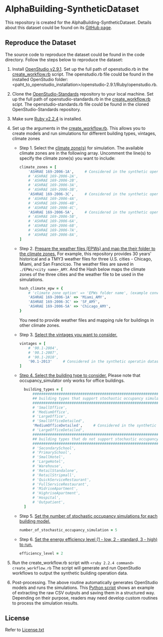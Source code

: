 # AlphaBuilding-SyntheticDataset

This repository is created for the AlphaBuilding-SyntheticDataset. Details about this dataset could be found on its [GitHub page](https://lbnl-eta.github.io/AlphaBuilding-SyntheticDataset/).

## Reproduce the Dataset
The source code to reproduce the dataset could be found in the code directory. Follow the steps below to reproduce the dataset:
1. Install [OpenStudio v2.9.1](https://github.com/NREL/OpenStudio/releases/tag/v2.9.1). 
Set up the full path of openstudio.rb in the [create_workflow.rb](https://github.com/LBNL-ETA/AlphaBuilding-SyntheticDataset/blob/master/code/create_workflow.rb#L23) script. 
The openstudio.rb file could be found in the installed OpenStudio folder: <paht_to_openstudio_installation>/openstudio-2.9.1/Ruby/openstudio.rb.

2. Clone the [OpenStudio-Standards](https://github.com/NREL/openstudio-standards) repository to your local machine. Set up the full path of openstudio-standards.rb in the [create_workflow.rb](https://github.com/LBNL-ETA/AlphaBuilding-SyntheticDataset/blob/master/code/create_workflow.rb#L24) scipt. The openstudio-standards.rb file could be found in the cloned OpenStudio-Standards repository.

3. Make sure [Ruby v2.2.4](https://www.ruby-lang.org/en/downloads/) is installed.

4. Set up the arguments in the [create_workflow.rb](https://github.com/LBNL-ETA/AlphaBuilding-SyntheticDataset/blob/master/code/create_workflow.rb#L340-L362).
This allows you to create models and run simulations for different building types, vintages, climate zones
    * Step 1. Select the [climate zone(s)](https://github.com/LBNL-ETA/AlphaBuilding-SyntheticDataset/blob/master/code/create_workflow.rb#L376-L393) for simulation. 
    The available climate zones are in the following array. 
    Uncomment the line(s) to specify the climate zone(s) you want to include:
        
        ```ruby
        climate_zones = [
            'ASHRAE 169-2006-1A',     # Considered in the synthetic operatin dataset
            # 'ASHRAE 169-2006-2A',
            # 'ASHRAE 169-2006-2B',
            # 'ASHRAE 169-2006-3A',
            # 'ASHRAE 169-2006-3B',
            'ASHRAE 169-2006-3C',     # Considered in the synthetic operatin dataset
            # 'ASHRAE 169-2006-4A',
            # 'ASHRAE 169-2006-4B',
            # 'ASHRAE 169-2006-4C',
            'ASHRAE 169-2006-5A',     # Considered in the synthetic operatin dataset
            # 'ASHRAE 169-2006-5B',
            # 'ASHRAE 169-2006-6A',
            # 'ASHRAE 169-2006-6B',
            # 'ASHRAE 169-2006-7A',
            # 'ASHRAE 169-2006-8A',
        ]
        ```
    * Step 2. [Prepare the weather files (EPWs) and map the their folder to the climate zones.](https://github.com/LBNL-ETA/AlphaBuilding-SyntheticDataset/blob/master/code/create_workflow.rb#L397-L402)
    For example, this repository provides 30 years' historical and a TMY3 weather files for three U.S. cities - 
    Chicago, Miami, and San Francicso. The weather files are saved in ```./EPWs/<city name>_AMY```. And the Hash below
    maps the climate zones of the three cities and the weather file to be used in the simulations. 
        ```ruby
        hash_climate_epw = {
            # 'climate zone option' => 'EPWs folder name', (example convention)
            'ASHRAE 169-2006-1A' => 'Miami_AMY',
            'ASHRAE 169-2006-3C' => 'SF_AMY',
            'ASHRAE 169-2006-5A' => 'Chicago_AMY',
        }
        ```
        You need to provide weather files and mapping rule for buildings in other climate zones.
    
    * Step 3. [Select the vintages you want to consider.](https://github.com/LBNL-ETA/AlphaBuilding-SyntheticDataset/blob/master/code/create_workflow.rb#L406-L411)
        ```ruby
        vintages = [
            # '90.1-2004',
            # '90.1-2007',
            # '90.1-2010',
            '90.1-2013'     # Considered in the synthetic operatin dataset
        ]
        ```
    
    * [Step 4. Select the building type to consider.](https://github.com/LBNL-ETA/AlphaBuilding-SyntheticDataset/blob/master/code/create_workflow.rb#L416-L442)
      Please note that occupancy_simulator only works for office buildings.
      ```ruby
        building_types = [
            ###############################################################
            ## building types that support stochastic occupancy simulation
            ###############################################################
            # 'SmallOffice',
            # 'MediumOffice',
            # 'LargeOffice',
            # 'SmallOfficeDetailed',
            'MediumOfficeDetailed',     # Considered in the synthetic operatin dataset
            # 'LargeOfficeDetailed',
            ###############################################################
            ## building types that do not support stochastic occupancy simulation
            ###############################################################
            # 'SecondarySchool',
            # 'PrimarySchool',
            # 'SmallHotel',
            # 'LargeHotel',
            # 'Warehouse',
            # 'RetailStandalone',
            # 'RetailStripmall',
            # 'QuickServiceRestaurant',
            # 'FullServiceRestaurant',
            # 'MidriseApartment',
            # 'HighriseApartment',
            # 'Hospital',
            # 'Outpatient',
        ]
        ```

    * Step 5. [Set the number of stochastic occupancy simulations for each building model.](https://github.com/LBNL-ETA/AlphaBuilding-SyntheticDataset/blob/master/code/create_workflow.rb#L445)
        ```ruby
        number_of_stochastic_occupancy_simulation = 5
        ```
    
    * Step 6. [Set the energy efficiency level (1 - low, 2 - standard, 3 - high) to run.](https://github.com/LBNL-ETA/AlphaBuilding-SyntheticDataset/blob/master/code/create_workflow.rb#L448)
        ```ruby
        efficiency_level = 2
        ```

5. Run the create_workflow.rb script with ```<ruby 2.2.4 command> create_workflow.rb``` The script will generate and run OpenStudio workflows to output the synthetic building operation data.

6. Post-processing. The above routine automatically generates OpenStudio models and runs the simulations.
This [Python script](https://github.com/LBNL-ETA/AlphaBuilding-SyntheticDataset/blob/master/code/results_extraction_demo.py) shows an example of extracting the raw CSV outputs and saving them in a structured way.
Depending on their purpose, readers may need develop custom routines to process the simulation results. 


## License
Refer to [License.txt](https://github.com/LBNL-ETA/AlphaBuilding-SyntheticDataset/blob/master/License.txt)
